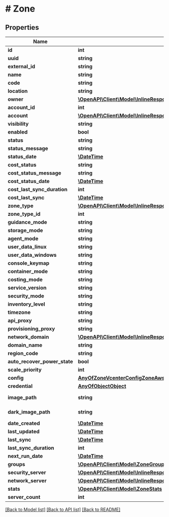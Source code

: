 # # Zone

## Properties

Name | Type | Description | Notes
------------ | ------------- | ------------- | -------------
**id** | **int** |  | [optional]
**uuid** | **string** |  | [optional]
**external_id** | **string** |  | [optional]
**name** | **string** |  | [optional]
**code** | **string** |  | [optional]
**location** | **string** |  | [optional]
**owner** | [**\OpenAPI\Client\Model\InlineResponse20040AppDeployInstance**](InlineResponse20040AppDeployInstance.md) |  | [optional]
**account_id** | **int** |  | [optional]
**account** | [**\OpenAPI\Client\Model\InlineResponse20040AppDeployInstance**](InlineResponse20040AppDeployInstance.md) |  | [optional]
**visibility** | **string** |  | [optional]
**enabled** | **bool** |  | [optional]
**status** | **string** |  | [optional]
**status_message** | **string** |  | [optional]
**status_date** | [**\DateTime**](\DateTime.md) |  | [optional]
**cost_status** | **string** |  | [optional]
**cost_status_message** | **string** |  | [optional]
**cost_status_date** | [**\DateTime**](\DateTime.md) |  | [optional]
**cost_last_sync_duration** | **int** |  | [optional]
**cost_last_sync** | [**\DateTime**](\DateTime.md) |  | [optional]
**zone_type** | [**\OpenAPI\Client\Model\InlineResponse20079LoadBalancerMonitorLoadBalancerType**](InlineResponse20079LoadBalancerMonitorLoadBalancerType.md) |  | [optional]
**zone_type_id** | **int** |  | [optional]
**guidance_mode** | **string** |  | [optional]
**storage_mode** | **string** |  | [optional]
**agent_mode** | **string** |  | [optional]
**user_data_linux** | **string** |  | [optional]
**user_data_windows** | **string** |  | [optional]
**console_keymap** | **string** |  | [optional]
**container_mode** | **string** |  | [optional]
**costing_mode** | **string** |  | [optional]
**service_version** | **string** |  | [optional]
**security_mode** | **string** |  | [optional]
**inventory_level** | **string** |  | [optional]
**timezone** | **string** |  | [optional]
**api_proxy** | **string** |  | [optional]
**provisioning_proxy** | **string** |  | [optional]
**network_domain** | [**\OpenAPI\Client\Model\InlineResponse20082LoadBalancerInstanceSslCert**](InlineResponse20082LoadBalancerInstanceSslCert.md) |  | [optional]
**domain_name** | **string** |  | [optional]
**region_code** | **string** |  | [optional]
**auto_recover_power_state** | **bool** |  | [optional]
**scale_priority** | **int** |  | [optional]
**config** | [**AnyOfZoneVcenterConfigZoneAwsConfigZoneAzureConfigZoneGcpConfig**](AnyOfZoneVcenterConfigZoneAwsConfigZoneAzureConfigZoneGcpConfig.md) |  | [optional]
**credential** | [**AnyOfObjectObject**](AnyOfObjectObject.md) |  | [optional]
**image_path** | **string** | Logo image URL | [optional]
**dark_image_path** | **string** | Dark logo image URL | [optional]
**date_created** | [**\DateTime**](\DateTime.md) |  | [optional]
**last_updated** | [**\DateTime**](\DateTime.md) |  | [optional]
**last_sync** | [**\DateTime**](\DateTime.md) |  | [optional]
**last_sync_duration** | **int** |  | [optional]
**next_run_date** | [**\DateTime**](\DateTime.md) |  | [optional]
**groups** | [**\OpenAPI\Client\Model\ZoneGroups[]**](ZoneGroups.md) |  | [optional]
**security_server** | [**\OpenAPI\Client\Model\InlineResponse20082LoadBalancerInstanceSslCert**](InlineResponse20082LoadBalancerInstanceSslCert.md) |  | [optional]
**network_server** | [**\OpenAPI\Client\Model\InlineResponse20082LoadBalancerInstanceSslCert**](InlineResponse20082LoadBalancerInstanceSslCert.md) |  | [optional]
**stats** | [**\OpenAPI\Client\Model\ZoneStats**](ZoneStats.md) |  | [optional]
**server_count** | **int** |  | [optional]

[[Back to Model list]](../../README.md#models) [[Back to API list]](../../README.md#endpoints) [[Back to README]](../../README.md)
